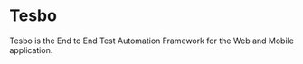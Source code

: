 # Tesbo

Tesbo is the End to End Test Automation Framework for the Web and Mobile application. 





